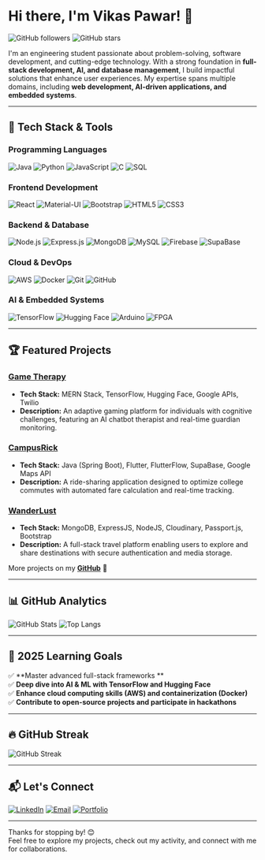 # Hi there, I'm Vikas Pawar! 👋

![GitHub followers](https://img.shields.io/github/followers/vikasp07?label=Follow&style=social)
![GitHub stars](https://img.shields.io/github/stars/vikasp07?affiliations=OWNER%2CCOLLABORATOR&style=social)

I'm an engineering student passionate about problem-solving, software development, and cutting-edge technology. With a strong foundation in **full-stack development, AI, and database management**, I build impactful solutions that enhance user experiences. My expertise spans multiple domains, including **web development, AI-driven applications, and embedded systems**.

---

## 🚀 Tech Stack & Tools

### **Programming Languages**
![Java](https://img.shields.io/badge/-Java-333?style=flat&logo=java&logoColor=007396)
![Python](https://img.shields.io/badge/-Python-333?style=flat&logo=python)
![JavaScript](https://img.shields.io/badge/-JavaScript-333?style=flat&logo=javascript)
![C](https://img.shields.io/badge/-C-333?style=flat&logo=c)
![SQL](https://img.shields.io/badge/-SQL-333?style=flat&logo=mysql)

### **Frontend Development**
![React](https://img.shields.io/badge/-React-333?style=flat&logo=react)
![Material-UI](https://img.shields.io/badge/-Material--UI-333?style=flat&logo=material-ui)
![Bootstrap](https://img.shields.io/badge/-Bootstrap-333?style=flat&logo=bootstrap)
![HTML5](https://img.shields.io/badge/-HTML5-333?style=flat&logo=html5)
![CSS3](https://img.shields.io/badge/-CSS3-333?style=flat&logo=css3&logoColor=1572B6)

### **Backend & Database**
![Node.js](https://img.shields.io/badge/-Node.js-333?style=flat&logo=node.js)
![Express.js](https://img.shields.io/badge/-Express.js-333?style=flat&logo=express)
![MongoDB](https://img.shields.io/badge/-MongoDB-333?style=flat&logo=mongodb)
![MySQL](https://img.shields.io/badge/-MySQL-333?style=flat&logo=mysql)
![Firebase](https://img.shields.io/badge/-Firebase-333?style=flat&logo=firebase)
![SupaBase](https://img.shields.io/badge/-SupaBase-333?style=flat&logo=supabase)

### **Cloud & DevOps**
![AWS](https://img.shields.io/badge/-AWS-333?style=flat&logo=amazon-aws)
![Docker](https://img.shields.io/badge/-Docker-333?style=flat&logo=docker)
![Git](https://img.shields.io/badge/-Git-333?style=flat&logo=git)
![GitHub](https://img.shields.io/badge/-GitHub-333?style=flat&logo=github)

### **AI & Embedded Systems**
![TensorFlow](https://img.shields.io/badge/-TensorFlow-333?style=flat&logo=tensorflow)
![Hugging Face](https://img.shields.io/badge/-Hugging--Face-333?style=flat&logo=huggingface)
![Arduino](https://img.shields.io/badge/-Arduino-333?style=flat&logo=arduino)
![FPGA](https://img.shields.io/badge/-FPGA-333?style=flat)

---

## 🏆 Featured Projects

### **[Game Therapy](https://github.com/vikasp07/Game-Theraphy)**
- **Tech Stack:** MERN Stack, TensorFlow, Hugging Face, Google APIs, Twilio  
- **Description:** An adaptive gaming platform for individuals with cognitive challenges, featuring an AI chatbot therapist and real-time guardian monitoring.

### **[CampusRick](https://github.com/vikasp07/CampusRick)**
- **Tech Stack:** Java (Spring Boot), Flutter, FlutterFlow, SupaBase, Google Maps API  
- **Description:** A ride-sharing application designed to optimize college commutes with automated fare calculation and real-time tracking.

### **[WanderLust](https://github.com/vikasp07/Wander_lust)**
- **Tech Stack:** MongoDB, ExpressJS, NodeJS, Cloudinary, Passport.js, Bootstrap  
- **Description:** A full-stack travel platform enabling users to explore and share destinations with secure authentication and media storage.

More projects on my **[GitHub](https://github.com/vikasp07?tab=repositories)** 🚀

---

## 📊 GitHub Analytics

![GitHub Stats](https://github-readme-stats.vercel.app/api?username=vikasp07&show_icons=true&theme=radical)
![Top Langs](https://github-readme-stats.vercel.app/api/top-langs/?username=vikasp07&layout=compact&theme=radical)

---

## 🌱 2025 Learning Goals

✅ **Master advanced full-stack frameworks **  
✅ **Deep dive into AI & ML with TensorFlow and Hugging Face**  
✅ **Enhance cloud computing skills (AWS) and containerization (Docker)**  
✅ **Contribute to open-source projects and participate in hackathons**  

---

## 🔥 GitHub Streak

![GitHub Streak](https://github-readme-streak-stats.herokuapp.com?user=vikasp07&theme=radical)

<!-- The GitHub Activity Graph has been removed since the service is no longer available -->

---

## 📬 Let's Connect

[![LinkedIn](https://img.shields.io/badge/-LinkedIn-0077B5?style=flat&logo=linkedin&logoColor=white)](https://www.linkedin.com/in/vikasmpawar/)
[![Email](https://img.shields.io/badge/-Email-D14836?style=flat&logo=gmail&logoColor=white)](mailto:vikasmpawar07@gmail.com)
[![Portfolio](https://img.shields.io/badge/-Portfolio-0A66C2?style=flat&logo=react)](https://vikasmpawar.onrender.com)

---

Thanks for stopping by! 😊  
Feel free to explore my projects, check out my activity, and connect with me for collaborations.
